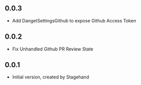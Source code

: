 ## 0.0.3
- Add DangetSettingsGithub to expose Github Access Token

## 0.0.2
- Fix Unhandled Github PR Review State

## 0.0.1

- Initial version, created by Stagehand
